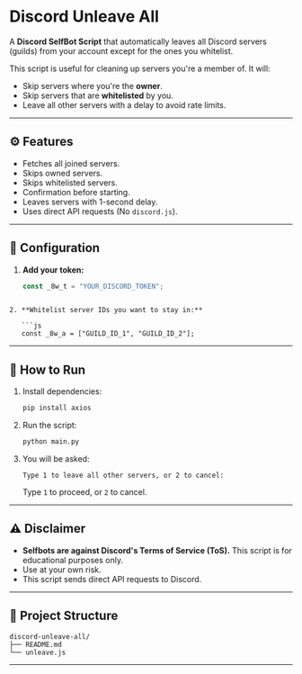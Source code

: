 # Discord Unleave All

A **Discord SelfBot Script** that automatically leaves all Discord servers (guilds) from your account except for the ones you whitelist.

This script is useful for cleaning up servers you're a member of. It will:
- Skip servers where you're the **owner**.
- Skip servers that are **whitelisted** by you.
- Leave all other servers with a delay to avoid rate limits.

---

## ⚙️ Features
- Fetches all joined servers.
- Skips owned servers.
- Skips whitelisted servers.
- Confirmation before starting.
- Leaves servers with 1-second delay.
- Uses direct API requests (No `discord.js`).

---

## 📝 Configuration
1. **Add your token:**
   ```js
   const _8w_t = "YOUR_DISCORD_TOKEN";
````

2. **Whitelist server IDs you want to stay in:**

   ```js
   const _8w_a = ["GUILD_ID_1", "GUILD_ID_2"];
   ````

---

## 🚀 How to Run

1. Install dependencies:

   ```bash
   pip install axios
   ````

2. Run the script:

   ```bash
   python main.py
   ````

3. You will be asked:

   ```
   Type 1 to leave all other servers, or 2 to cancel:
   ````

   Type `1` to proceed, or `2` to cancel.

---

## ⚠️ Disclaimer

* **Selfbots are against Discord's Terms of Service (ToS).** This script is for educational purposes only.
* Use at your own risk.
* This script sends direct API requests to Discord.

---

## 📂 Project Structure

```
discord-unleave-all/
├── README.md
└── unleave.js
````

---
